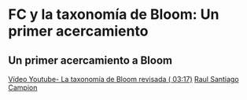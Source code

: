 # FC y la taxonomía de Bloom: Un primer acercamiento

## Un primer acercamiento a Bloom

[Vídeo Youtube- La taxonomía de Bloom revisada ( 03:17)](https://www.youtube.com/watch?v=MrBbminU9Vw) [Raul Santiago Campion](https://www.youtube.com/channel/UCLLQZbdzkyZmLHJ6Di9inUw)